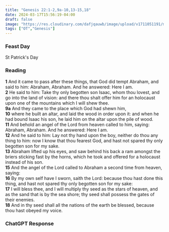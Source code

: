 ```yaml
---
title: "Genesis 22:1-2,9a-10,13-15,18"
date: 2024-03-17T15:56:19-04:00
draft: false
image: "https://res.cloudinary.com/dafjqauwb/image/upload/v1711051191/matt419/Genesis/22_1-2_9a_10-13_15-18_zj5alr.webp"
tags: ["OT","Genesis"]
---
```


### Feast Day

St Patrick's Day

### Reading
**1** And it came to pass after these things, that God did tempt Abraham, and said to him: Abraham, Abraham. And he answered: Here I am.  
**2** He said to him: Take thy only begotten son Isaac, whom thou lovest, and go into the land of vision: and there thou shalt offer him for an holocaust upon one of the mountains which I will shew thee.  
**9a** And they came to the place which God had shewn him,  
**10** where he built an altar, and laid the wood in order upon it: and when he had bound Isaac his son, he laid him on the altar upon the pile of wood.  
**11** And behold an angel of the Lord from heaven called to him, saying: Abraham, Abraham. And he answered: Here I am.  
**12** And he said to him: Lay not thy hand upon the boy, neither do thou any thing to him: now I know that thou fearest God, and hast not spared thy only begotten son for my sake.  
**13** Abraham lifted up his eyes, and saw behind his back a ram amongst the briers sticking fast by the horns, which he took and offered for a holocaust instead of his son.  
**15** And the angel of the Lord called to Abraham a second time from heaven, saying:  
**16** By my own self have I sworn, saith the Lord: because thou hast done this thing, and hast not spared thy only begotten son for my sake:  
**17** I will bless thee, and I will multiply thy seed as the stars of heaven, and as the sand that is by the sea shore; thy seed shall possess the gates of their enemies.  
**18** And in thy seed shall all the nations of the earth be blessed, because thou hast obeyed my voice.


### ChatGPT Response
